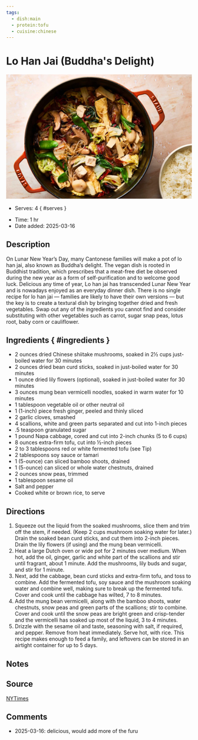 ```yaml
---
tags:
  - dish:main
  - protein:tofu
  - cuisine:chinese
---
```

<!-- Tags can have colon, but no space around it -->

# Lo Han Jai (Buddha's Delight)

![Recipe picture](../images/hm-buddhas-delight-flcb-threeByTwoMediumAt2X.webp)

<!-- Serves has to be a single number, no dashes, but text is allowed after the
number (e.g., 24 cookies) -->
- Serves: 4
{ #serves }
<!-- Time is not parsed, so anything can be input here, and additional
values can be added (e.g., "active time", "cooking time", etc) -->
- Time: 1 hr
- Date added: 2025-03-16

## Description
On Lunar New Year’s Day, many Cantonese families will make a pot of lo han jai, also known as Buddha’s delight. The vegan dish is rooted in Buddhist tradition, which prescribes that a meat-free diet be observed during the new year as a form of self-purification and to welcome good luck. Delicious any time of year, Lo han jai has transcended Lunar New Year and is nowadays enjoyed as an everyday dinner dish. There is no single recipe for lo han jai — families are likely to have their own versions — but the key is to create a textural dish by bringing together dried and fresh vegetables. Swap out any of the ingredients you cannot find and consider substituting with other vegetables such as carrot, sugar snap peas, lotus root, baby corn or cauliflower.
## Ingredients { #ingredients }

<!-- Decimals are allowed, fractions are not. For ranges, use only a single dash
and no spaces between the numbers. -->
- 2 ounces dried Chinese shiitake mushrooms, soaked in 2½ cups just-boiled water for 30 minutes
- 2 ounces dried bean curd sticks, soaked in just-boiled water for 30 minutes
- 1 ounce dried lily flowers (optional), soaked in just-boiled water for 30 minutes
- 3 ounces mung bean vermicelli noodles, soaked in warm water for 10 minutes
- 1 tablespoon vegetable oil or other neutral oil
- 1 (1-inch) piece fresh ginger, peeled and thinly sliced 
- 2 garlic cloves, smashed 
- 4 scallions, white and green parts separated and cut into 1-inch pieces
- .5 teaspoon granulated sugar
- 1 pound Napa cabbage, cored and cut into 2-inch chunks (5 to 6 cups)
- 8 ounces extra-firm tofu, cut into ½-inch pieces
- 2 to 3 tablespoons red or white fermented tofu (see Tip)
- 2 tablespoons soy sauce or tamari
- 1 (5-ounce) can sliced bamboo shoots, drained
- 1 (5-ounce) can sliced or whole water chestnuts, drained
- 2 ounces snow peas, trimmed
- 1 tablespoon sesame oil
- Salt and pepper
- Cooked white or brown rice, to serve 

## Directions

<!-- If you have a direction that refers to a number of some ingredient, wrap
the number in asterisks and add `{.ingredient-num}` afterwards. For example,
write `Add 2 Tbsp oil to pan` as `Add *2*{.ingredient-num} to pan`. This allows
us to properly change the number when changing the serves value. -->
1. Squeeze out the liquid from the soaked mushrooms, slice them and trim off the stem, if needed. (Keep 2 cups mushroom soaking water for later.) Drain the soaked bean curd sticks, and cut them into 2-inch pieces. Drain the lily flowers (if using) and the mung bean vermicelli.
2. Heat a large Dutch oven or wide pot for 2 minutes over medium. When hot, add the oil, ginger, garlic and white part of the scallions and stir until fragrant, about 1 minute. Add the mushrooms, lily buds and sugar, and stir for 1 minute.
3. Next, add the cabbage, bean curd sticks and extra-firm tofu, and toss to combine. Add the fermented tofu, soy sauce and the mushroom soaking water and combine well, making sure to break up the fermented tofu. Cover and cook until the cabbage has wilted, 7 to 8 minutes.
4. Add the mung bean vermicelli, along with the bamboo shoots, water chestnuts, snow peas and green parts of the scallions; stir to combine. Cover and cook until the snow peas are bright green and crisp-tender and the vermicelli has soaked up most of the liquid, 3 to 4 minutes.
5. Drizzle with the sesame oil and taste, seasoning with salt, if required, and pepper. Remove from heat immediately. Serve hot, with rice. This recipe makes enough to feed a family, and leftovers can be stored in an airtight container for up to 5 days.

## Notes

<!-- Delete section if no additional notes -->

## Source

[NYTimes](https://cooking.nytimes.com/recipes/1026265-lo-han-jai-buddhas-delight)

## Comments

- 2025-03-16: delicious, would add more of the furu
